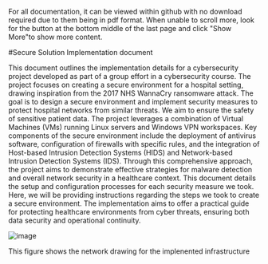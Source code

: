 For all documentation, it can be viewed within github with no download required due to them being in pdf format. When unable to scroll more, look for the button at the bottom middle of the last page and click "Show More"to show more content.

#Secure Solution Implementation document


This document outlines the implementation details for a cybersecurity project developed as part of a group effort in a cybersecurity course. The project focuses on creating a secure environment for a hospital setting, drawing inspiration from the 2017 NHS WannaCry ransomware attack. The goal is to design a secure environment and implement security measures to protect hospital networks from similar threats. We aim to ensure the safety of sensitive patient data.
The project leverages a combination of Virtual Machines (VMs) running Linux servers and Windows VPN workspaces. Key components of the secure environment include the deployment of antivirus software, configuration of firewalls with specific rules, and the integration of Host-based Intrusion Detection Systems (HIDS) and Network-based Intrusion Detection Systems (IDS). Through this comprehensive approach, the project aims to demonstrate effective strategies for malware detection and overall network security in a healthcare context.
This document details the setup and configuration processes for each security measure we took. Here, we will be providing instructions regarding the steps we took to create a secure environment. The implementation aims to offer a practical guide for protecting healthcare environments from cyber threats, ensuring both data security and operational continuity.


![image](https://github.com/fallenknox/ransomware-detection/assets/119413736/283961eb-f227-488d-b8f0-698fac441762)

This figure shows the network drawing for the implenented infrastructure
